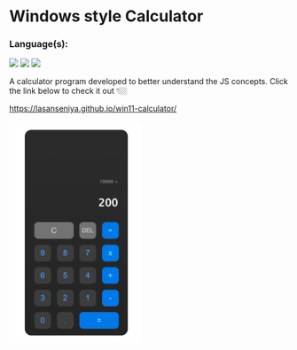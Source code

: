 # Windows style Calculator

### Language(s):

<img src="https://img.shields.io/badge/HTML5-E34F26?style=for-the-badge&logo=html5&logoColor=white"> <img src="https://img.shields.io/badge/CSS3-1572B6?style=for-the-badge&logo=css3&logoColor=white"> <img src="https://img.shields.io/badge/JavaScript-323330?style=for-the-badge&logo=javascript&logoColor=F7DF1E">

A calculator program developed to better understand the JS concepts. 
Click the link below to check it out 👇🏼

https://lasanseniya.github.io/win11-calculator/

<img src="image.png" height="400px">
